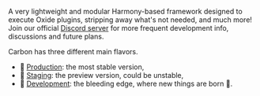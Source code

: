 A very lightweight and modular Harmony-based framework designed to execute Oxide plugins, stripping away what's not needed, and much more!
Join our official [Discord server] for more frequent development info, discussions and future plans.

Carbon has three different main flavors.

- 🥇 [Production]: the most stable version,
- 🥈 [Staging]: the preview version, could be unstable,
- 🥉 [Development]: the bleeding edge, where new things are born 🍼.

[discord server]: https://discord.gg/eXPcNKK4yd
[production]: https://github.com/Carbon-Modding/Carbon.Core/releases/latest
[staging]: https://github.com/Carbon-Modding/Carbon.Core/releases/tag/staging_build
[development]: https://github.com/Carbon-Modding/Carbon.Core/releases/tag/develop_build
